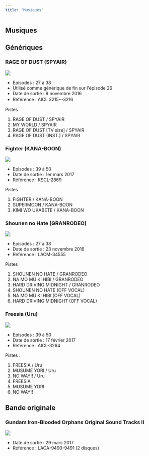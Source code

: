 ```yaml
---
title: "Musiques"
---
```


Musiques
--------


Génériques
----------


### RAGE OF DUST (SPYAIR)


![](/images/stories/saga/g-tekketsu-s2/musiques/cd10.jpg)


* Episodes : 27 à 38
* Utilisé comme générique de fin sur l'épisode 26
* Date de sortie : 9 novembre 2016
* Référence : AICL 3215～3216


Pistes


1. RAGE OF DUST / SPYAIR
2. MY WORLD / SPYAIR
3. RAGE OF DUST [TV size] / SPYAIR
4. RAGE OF DUST (INST.) / SPYAIR


### Fighter (KANA-BOON)


![](/images/stories/saga/g-tekketsu-s2/musiques/cd12.jpg)


* Episodes : 39 à 50
* Date de sortie : 1er mars 2017
* Référence : KSCL-2869


Pistes


1. FIGHTER / KANA-BOON
2. SUPERMOON / KANA-BOON
3. KIMI WO UKABETE / KANA-BOON


### Shounen no Hate (GRANRODEO)


![](/images/stories/saga/g-tekketsu-s2/musiques/cd11.jpg)


* Episodes : 27 à 38
* Date de sortie : 23 novembre 2016
* Référence : LACM-34555


Pistes


1. SHOUNEN NO HATE / GRANRODEO
2. NA MO MU KI HIBI / GRANRODEO
3. HARD DRIVING MIDNIGHT / GRANRODEO
4. SHOUNEN NO HATE (OFF VOCAL)
5. NA MO MU KI HIBI (OFF VOCAL)
6. HARD DRIVING MIDNIGHT (OFF VOCAL)


### Freesia (Uru)


![](/images/stories/saga/g-tekketsu-s2/musiques/cd13.jpg)


* Episodes : 39 à 50
* Date de sortie : 17 février 2017
* Référence : AICL-3264


Pistes : 


1. FREESIA / Uru
2. MUSUME YORI / Uru
3. NO WAY!! / Uru
4. FREESIA
5. MUSUME YORI
6. NO WAY!!


Bande originale
---------------


### Gundam Iron-Blooded Orphans Original Sound Tracks II


![](/images/stories/saga/g-tekketsu-s2/musiques/cd14.jpg)


* Date de sortie : 29 mars 2017
* Référence : LACA-9490-9491 (2 disques)
